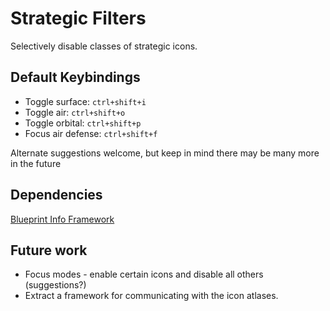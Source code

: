 # Strategic Filters

Selectively disable classes of strategic icons.

## Default Keybindings

- Toggle surface: `ctrl+shift+i`
- Toggle air: `ctrl+shift+o`
- Toggle orbital: `ctrl+shift+p`
- Focus air defense: `ctrl+shift+f`

Alternate suggestions welcome, but keep in mind there may be many more in the future

## Dependencies

[Blueprint Info Framework](https://forums.uberent.com/threads/rel-blueprint-info-framework-v1-4-4.56213/)

## Future work

- Focus modes - enable certain icons and disable all others (suggestions?)
- Extract a framework for communicating with the icon atlases.
